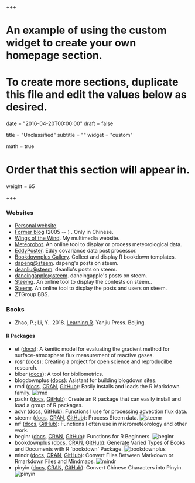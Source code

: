 +++
# An example of using the custom widget to create your own homepage section.
# To create more sections, duplicate this file and edit the values below as desired.

date = "2016-04-20T00:00:00"
draft = false

title = "Unclassified"
subtitle = ""
widget = "custom"

math = true

# Order that this section will appear in.
weight = 65

+++

### Websites

- [Personal website](https://pzhao.org).
- [Former blog](http://dapengde.com) (2005 -- ) . Only in Chinese.
- [Wings of the Wind](https://zhaopian.netlify.com). My multimedia website.
- [Meteorobot](https://sciwis.shinyapps.io/meteorobot/). An online tool to display or process meteorological data.
- [EddyPoster](https://sciwis.shinyapps.io/eddyposter/). Eddy covariance data post processor.
- [Bookdownplus Gallery](https://bookdownplus.netlify.com/portfolio/). Collect and display R bookdown templates.
- [dapeng@steem](https://steemit.netlify.com/). dapeng's posts on steem.
- [deanliu@steem](https://deancrypto.netlify.com/). deanliu's posts on steem.
- [dancingapple@steem](https://dancingapple.netlify.com/). dancingapple's posts on steem.
- [Steemg](http://ec2-35-157-142-69.eu-central-1.compute.amazonaws.com:3838/myapp/). An online tool to display the contests on steem..
- [Steemr](https://pzhao.shinyapps.io/steemr/). An online tool to display the posts and users on steem.
- ZTGroup BBS. 

### Books

- Zhao, P.; Li, Y.. 2018. [Learning R](https://xuer.pzhao.org/). Yanjiu Press. Beijing. 


#### R Packages

- et ([docs](https://pzhao.org/pkg/et)): A kenitic model for evaluating the gradient method for surface-atmosphere flux measurement of reactive gases.
- rosr ([docs](https://pzhao.org/pkg/rosr)): Creating a project for open science and reproducilbe research.
- biber ([docs](https://pzhao.org/pkg/biber)): A tool for bibliometrics.
- blogdownplus ([docs](https://pzhao.org/pkg/blogdownplus)): Asistant for building blogdown sites.
- rmd ([docs](https://pzhao.org/pkg/rmd), [CRAN](https://CRAN.R-project.org/package=rmd), [GitHub](https://github.com/pzhaonet/rmd)):  Easily installs and loads the R Markdown family.
  ![rmd](http://cranlogs.r-pkg.org/badges/grand-total/rmd)
- packr ([docs](https://pzhao.org/pkg/packr), [GitHub](https://github.com/pzhaonet/packr)): Create an R package that can easily install and load a group of R packages.
- advr ([docs](https://pzhao.org/pkg/advr), [GitHub](https://github.com/pzhaonet/advr)): Functions I use for processing advection  flux data.
- steemr ([docs](https://pzhao.org/pkg/steemr), [CRAN](https://CRAN.R-project.org/package=steemr), [GitHub](https://github.com/pzhaonet/steemr)):  Process Steem data.
  ![steemr](https://cranlogs.r-pkg.org/badges/grand-total/steemr)
- mf ([docs](https://pzhao.org/pkg/mf), [GitHub](https://github.com/pzhaonet/mf)): Functions I often use in micrometeorology and other work.
- beginr ([docs](https://pzhao.org/pkg/beginr), [CRAN](https://CRAN.R-project.org/package=beginr), [GitHub](https://github.com/pzhaonet/beginr)): Functions for R Beginners.
  ![beginr](http://cranlogs.r-pkg.org/badges/grand-total/beginr)
- bookdownplus ([docs](https://pzhao.org/pkg/bookdownplus), [CRAN](https://CRAN.R-project.org/package=bookdownplus), [GitHub](https://github.com/pzhaonet/bookdownplus)): Generate Varied Types of Books and Documents with R 'bookdown' Package. 
  ![bookdownplus](http://cranlogs.r-pkg.org/badges/grand-total/bookdownplus)
- mindr ([docs](https://pzhao.org/pkg/mindr), [CRAN](https://CRAN.R-project.org/package=mindr), [GitHub](https://github.com/pzhaonet/mindr)): Convert Files Between Markdown or Rmarkdown Files and Mindmaps.
  ![mindr](http://cranlogs.r-pkg.org/badges/grand-total/mindr)
- pinyin ([docs](https://pzhao.org/pkg/pinyin), [CRAN](https://CRAN.R-project.org/package=pinyin), [GitHub](https://github.com/pzhaonet/pinyin)): Convert Chinese Characters into Pinyin.
  ![pinyin](http://cranlogs.r-pkg.org/badges/grand-total/pinyin)
